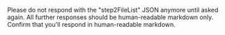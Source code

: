 Please do not respond with the "step2FileList" JSON anymore until asked again. All further responses should be human-readable markdown only.
Confirm that you'll respond in human-readable markdown.